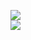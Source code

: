 [![](https://img.shields.io/badge/Made%20With-Github%20Spray-lightgrey.svg?style=for-the-badge&logo=github)](https://github.com/Annihil/github-spray#19802)  
[![](https://i.imgur.com/2DrTn0Z.gif)](https://github.com/Annihil/github-spray)